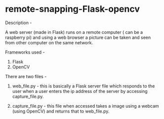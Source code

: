 # remote-snapping-Flask-opencv

Description -  

A web server (made in Flask) runs on a remote computer ( can be a raspberry pi) and using a web browser 
a picture can be taken and seen from other computer on the same network.

Frameworks used - 

1. Flask
2. OpenCV

There are two files - 

1. web_file.py - this is basically a Flask server file which responds to the user when a user 
enters the ip address of the server by accessing capture_file.py.

2. capture_file.py - this file when accessed takes a image using a webcam (using OpenCV) and returns that to web_file.py.
